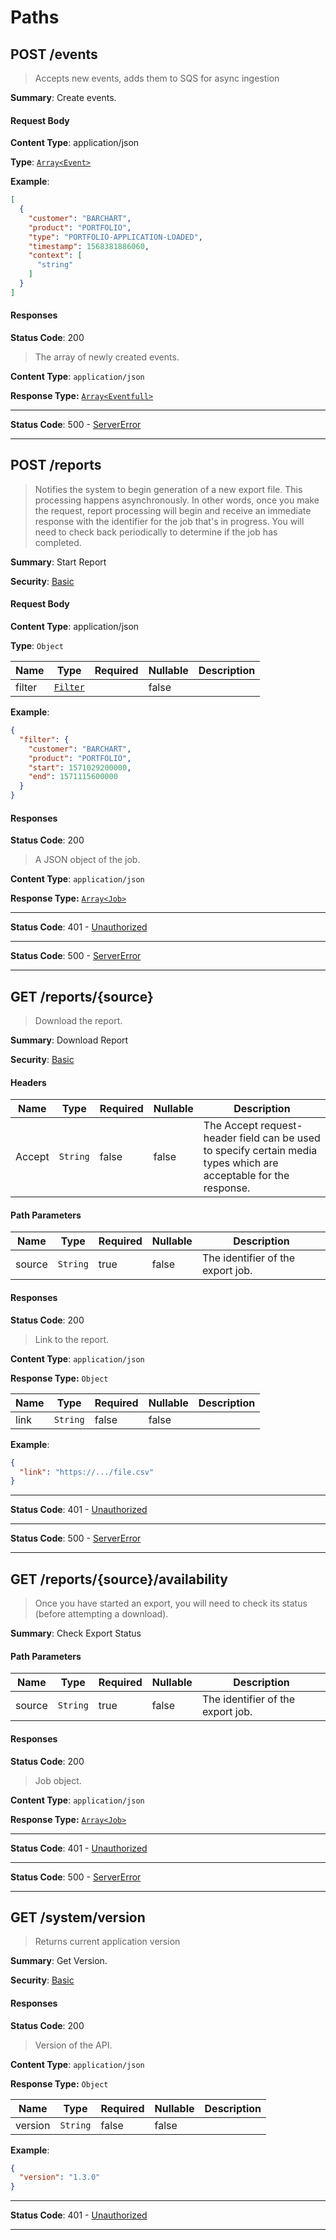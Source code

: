 # Paths

## POST /events 

> Accepts new events, adds them to SQS for async ingestion

**Summary**: Create events.

#### Request Body
    
**Content Type**: application/json

**Type**: [<code>Array&lt;Event&gt;</code>](/content/api/components?id=schemasEvent)

**Example**:

```json
[
  {
    "customer": "BARCHART",
    "product": "PORTFOLIO",
    "type": "PORTFOLIO-APPLICATION-LOADED",
    "timestamp": 1568381886060,
    "context": [
      "string"
    ]
  }
]
```

#### Responses

**Status Code**: 200

> The array of newly created events.

**Content Type**: <code>application/json</code>

**Response Type:** [<code>Array&lt;Eventfull&gt;</code>](/content/api/components?id=schemasEventFull)

* * *

**Status Code**: 500 - [ServerError](/content/api/components?id&#x3D;responsesservererror)

* * *

## POST /reports 

> Notifies the system to begin generation of a new export file. This processing happens asynchronously. In other words, once you make the request, report processing will begin and receive an immediate response with the identifier for the job that&#x27;s in progress. You will need to check back periodically to determine if the job has completed.

**Summary**: Start Report

**Security**: 
[Basic](/content/api/components?id=securityBasic)
#### Request Body
    
**Content Type**: application/json

**Type**: <code>Object</code>

| Name | Type | Required | Nullable | Description |
| ---- | ---- | -------- | -------- | ----------- |
| filter | [<code>Filter</code>](/content/api/components?id=schemasFilter) |  | false |  |

**Example**:

```json
{
  "filter": {
    "customer": "BARCHART",
    "product": "PORTFOLIO",
    "start": 1571029200000,
    "end": 1571115600000
  }
}
```

#### Responses

**Status Code**: 200

> A JSON object of the job.

**Content Type**: <code>application/json</code>

**Response Type:** [<code>Array&lt;Job&gt;</code>](/content/api/components?id=schemasJob)

* * *

**Status Code**: 401 - [Unauthorized](/content/api/components?id&#x3D;responsesunauthorized)

* * *

**Status Code**: 500 - [ServerError](/content/api/components?id&#x3D;responsesservererror)

* * *

## GET /reports/{source} 

> Download the report.

**Summary**: Download Report

**Security**: 
[Basic](/content/api/components?id=securityBasic)
#### Headers

| Name | Type | Required | Nullable | Description |
| ---- | ---- | -------- | -------- | ----------- |
| Accept | <code>String</code> | false | false | The Accept request-header field can be used to specify certain media types which are acceptable for the response. |

#### Path Parameters

| Name | Type | Required | Nullable | Description |
| ---- | ---- | -------- | -------- | ----------- |
| source | <code>String</code> | true | false | The identifier of the export job. |

#### Responses

**Status Code**: 200

> Link to the report.

**Content Type**: <code>application/json</code>

**Response Type:** <code>Object</code>
    
| Name | Type | Required | Nullable | Description |
| ---- | ---- | -------- | -------- | ----------- |
| link | <code>String</code> | false | false |  |

**Example**:

```json
{
  "link": "https://.../file.csv"
}
```

* * *

**Status Code**: 401 - [Unauthorized](/content/api/components?id&#x3D;responsesunauthorized)

* * *

**Status Code**: 500 - [ServerError](/content/api/components?id&#x3D;responsesservererror)

* * *

## GET /reports/{source}/availability 

> Once you have started an export, you will need to check its status (before attempting a download).

**Summary**: Check Export Status

#### Path Parameters

| Name | Type | Required | Nullable | Description |
| ---- | ---- | -------- | -------- | ----------- |
| source | <code>String</code> | true | false | The identifier of the export job. |

#### Responses

**Status Code**: 200

> Job object.

**Content Type**: <code>application/json</code>

**Response Type:** [<code>Array&lt;Job&gt;</code>](/content/api/components?id=schemasJob)

* * *

**Status Code**: 401 - [Unauthorized](/content/api/components?id&#x3D;responsesunauthorized)

* * *

**Status Code**: 500 - [ServerError](/content/api/components?id&#x3D;responsesservererror)

* * *

## GET /system/version 

> Returns current application version

**Summary**: Get Version.

**Security**: 
[Basic](/content/api/components?id=securityBasic)
#### Responses

**Status Code**: 200

> Version of the API.

**Content Type**: <code>application/json</code>

**Response Type:** <code>Object</code>
    
| Name | Type | Required | Nullable | Description |
| ---- | ---- | -------- | -------- | ----------- |
| version | <code>String</code> | false | false |  |

**Example**:

```json
{
  "version": "1.3.0"
}
```

* * *

**Status Code**: 401 - [Unauthorized](/content/api/components?id&#x3D;responsesunauthorized)

* * *

